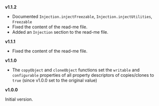 **v1.1.2**

- Documented `Injection.injectFreezable`, `Injection.injectUtilities`, `Freezable`
- Fixed the content of the read-me file.
- Added an `Injection` section to the read-me file.

**v1.1.1**

- Fixed the content of the read-me file.

**v1.1.0**

- The `copyObject` and `cloneObject` functions set the `writable` and `configurable` properties of all property descriptors of copies/clones to `true` (since v1.0.0 set to the original value)

**v1.0.0**

Initial version.